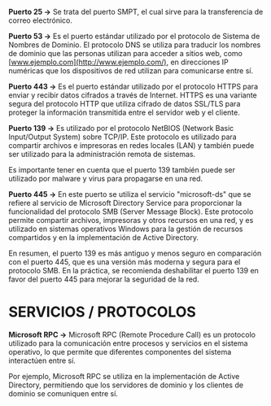 **Puerto 25 ->** Se trata del puerto SMPT, el cual sirve para la transferencia de correo electrónico. 

**Puerto 53 ->** Es el puerto estándar utilizado por el protocolo de Sistema de Nombres de Dominio. El protocolo DNS se utiliza para traducir los nombres de dominio que las personas utilizan para acceder a sitios web, como [www.ejemplo.com](http://www.ejemplo.com/), en direcciones IP numéricas que los dispositivos de red utilizan para comunicarse entre sí.

**Puerto 443 ->** Es el puerto estándar utilizado por el protocolo HTTPS para enviar y recibir datos cifrados a través de Internet. HTTPS es una variante segura del protocolo HTTP que utiliza cifrado de datos SSL/TLS para proteger la información transmitida entre el servidor web y el cliente.

**Puerto 139 ->** Es utilizado por el protocolo NetBIOS (Network Basic Input/Output System) sobre TCP/IP. Este protocolo es utilizado para compartir archivos e impresoras en redes locales (LAN) y también puede ser utilizado para la administración remota de sistemas.

Es importante tener en cuenta que el puerto 139 también puede ser utilizado por malware y virus para propagarse en una red.

**Puerto 445 ->** En este puerto se utiliza el servicio "microsoft-ds" que se refiere al servicio de Microsoft Directory Service para proporcionar la funcionalidad del protocolo SMB (Server Message Block). Este protocolo permite compartir archivos, impresoras y otros recursos en una red, y es utilizado en sistemas operativos Windows para la gestión de recursos compartidos y en la implementación de Active Directory.

En resumen, el puerto 139 es más antiguo y menos seguro en comparación con el puerto 445, que es una versión más moderna y segura para el protocolo SMB. En la práctica, se recomienda deshabilitar el puerto 139 en favor del puerto 445 para mejorar la seguridad de la red.
# SERVICIOS / PROTOCOLOS

**Microsoft RPC ->** Microsoft RPC (Remote Procedure Call) es un protocolo utilizado para la comunicación entre procesos y servicios en el sistema operativo, lo que permite que diferentes componentes del sistema interactúen entre sí.

Por ejemplo, Microsoft RPC se utiliza en la implementación de Active Directory, permitiendo que los servidores de dominio y los clientes de dominio se comuniquen entre sí.

